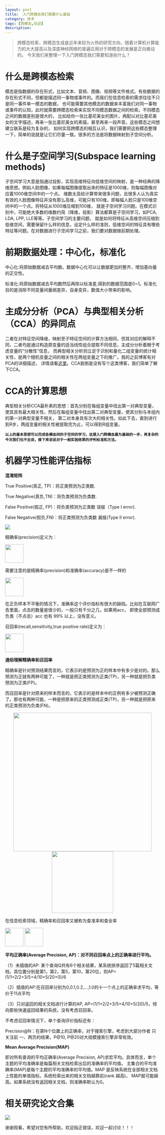 ```yaml
---
layout: post
title:  入门跨模态我们需要什么基础
category: 技术
tags: [跨模态,综述]
description: 
---
```


> 跨模态检索，跨模态生成是近年来较为火热的研究方向，随着计算机计算能力的大大提高以及深度神经网络的普遍应用对于跨模态的发展是正向推动的。
今天我们来整理一下入门跨模态我们需要知道些什么？

# 什么是跨模态检索 #

模态是指数据的存在形式，比如文本、音频、图像、视频等文件格式。有些数据的存在形式不同，但都是描述同一事物或事件的。而我们在信息检索的需求往往不只是同一事件单一模态的数据，
也可能需要其他模态的数据来丰富我们对同一事物或事件的认知，此时就需要跨模态检索来实现不同模态数据之间的检索。不同模态之间的数据差别是很大的，
比如给你一张比基尼美女的图片，再配以对比基尼美女的文字描述，再来一张比基尼美女的素描，甚至再来一段声音。这些模态之间想建立联系是较为复杂的，
如何实现跨模态的相互认识，我们需要把这些模态整理一下，简单的说就是让它们尽量一致。很多的方法是将数据映射到子空间分析。

# 什么是子空间学习(Subspace learning methods) #

子空间学习大意是指通过投影，实现高维特征向低维空间的映射，是一种经典的降维思想。例如人脸图像，如果每幅图像提取出来的特征是1000维，则每幅图像对应着1000维空间中的一个点。
维数太高给计算带来很多问题，且很多人认为真实有效的人脸图像特征并没有那么高维，可能只有100维，即每幅人脸只是100维空间中的一个点。将特征从1000维压缩到100维，
就是子空间学习问题。在模式识别中，可能绝大多数的维数约简（降维，投影）算法都算是子空间学习，如PCA, LDA, LPP, LLE等等。子空间学习的主要问题，
就是如何将特征从高维空间压缩到低维空间，需要保留什么样的信息，设定什么样的准则，低维空间的特征具有哪些特征等问题。在对数据进行子空间学习之前，我们要对数据做前期处理。

# 前期数据处理：中心化，标准化 #

中心化:将原始数据减去平均数。数据中心化可以让数据更加的整齐，增加基向量的正交性。

标准化:将原始数据减去平均数然后再除以标准差,得到的数据范围是0~1。标准化目的是消除不同变量间量纲差异，自身变异，数值大小带来的影响。

# 主成分分析（PCA）与典型相关分析（CCA）的异同点 #

二者在对特征空间降维，映射至子特征空间的计算方法相同，但其对应的解释不同，二者均是通过构造原变量的适当线性组合提取不同信息，主成分分析着眼于考虑变量的“分散性”信息，
而典型相关分析则立足于识别和量化二组变量的统计相关性，是两个随机变量之间的相关性在两组变量之下的推广。我的之前博客有对PCA的详细描述，
详情请看[这里](https://twistedw.github.io/2018/02/18/PCA-introduce.html)。CCA我倒是没有写个这类博客，我们简单了解下CCA。

# CCA的计算思想 #

典型相关分析CCA最朴素的思想：首先分别在每组变量中找出第一对典型变量，使其具有最大相关性，然后在每组变量中找出第二对典型变量，使其分别与本组内的第一对典型变量不相关，
第二对本身具有次大的相关性。如此下去，直到进行到R步，两组变量的相关性被提取完为止，可以得到R组变量。

**`以上的基本思想可以完成各模态间的子空间的学习，这是入门跨模态最为基础的一步，再复杂的今天我们也不去说，接下来说说对于一般实验效果的评判标准和方法。`**

# 机器学习性能评估指标 #

**混淆矩阵**

True Positive(真正, TP)：将正类预测为正类数.

True Negative(真负,TN)：将负类预测为负类数.

False Positive(假正, FP)：将负类预测为正类数 误报（Type I error).

False Negative(假负,FN)：将正类预测为负类数 漏报(Type II error). 

![](/assets/img/CrossModal/CM1.png)

精确率(precision)定义为：

<img src="/assets/img/CrossModal/CM2.png" height="60px">

需要注意的是精确率(precision)和准确率(accuracy)是不一样的 

<img src="/assets/img/CrossModal/CM3.png" height="60px">

在正负样本不平衡的情况下，准确率这个评价指标有很大的缺陷。比如在互联网广告里面，点击的数量是很少的，一般只有千分之几，如果用acc，
即使全部预测成负类（不点击）acc 也有 99% 以上，没有意义。

召回率(recall,sensitivity,true positive rate)定义为：

<img src="/assets/img/CrossModal/CM4.png" height="60px">

**通俗理解精确率和召回率**

精确率是针对预测结果而言的，它表示的是预测为正的样本中有多少是对的。那么预测为正就有两种可能了，一种就是把正类预测为正类(TP)，另一种就是把负类预测为正类(FP)。

而召回率是针对原来的样本而言的，它表示的是样本中的正例有多少被预测正确了。那也有两种可能，一种是把原来的正类预测成正类(TP)，另一种就是把原来的正类预测为负类(FN)。

<p align="center">
    <img src="/assets/img/CrossModal/CM5.png" height="450px">
    <img src="/assets/img/CrossModal/CM6.png" height="200px">
</p>

在信息检索领域，精确率和召回率又被称为查准率和查全率

<img src="/assets/img/CrossModal/CM7.png" height="60px">

<img src="/assets/img/CrossModal/CM8.png" height="60px">

**平均正确率(Average Precision, AP)：对不同召回率点上的正确率进行平均。**

（1）未插值的AP: 某个查询Q共有6个相关结果，某系统排序返回了5篇相关文档，其位置分别是第1，第2，第5，第10，第20位，则AP=(1/1+2/2+3/5+4/10+5/20+0)/6

（2）插值的AP:在召回率分别为0,0.1,0.2,…,1.0的十一个点上的正确率求平均，等价于11点平均

（3）只对返回的相关文档进行计算的AP, AP=(1/1+2/2+3/5+4/10+5/20)/5，倾向那些快速返回结果的系统，没有考虑召回率。

不考虑召回率情况下，单个查询评价指标还有：

Precision@N：在第N个位置上的正确率，对于搜索引擎，考虑到大部分作者 只关注前 一、两页的结果，P@10, P@20对大规模搜索引擎非常有效。

**Mean Average Precision(MAP)**

即对所有查询的平均正确率(Average Precision, AP)求宏平均。具体而言，单个主题的平均准确率是每篇相关文档检索出后的准确率的平均值。
主集合的平均准确率(MAP)是每个主题的平均准确率的平均值。MAP 是反映系统在全部相关文档上性能的单值指标。系统检索出来的相关文档越靠前(rank 越高)，
MAP就可能越高。如果系统没有返回相关文档，则准确率默认为0。

# 相关研究论文合集 #

![](/assets/img/CrossModal/CM9.png)

谢谢观看，希望对您有所帮助，欢迎指正错误，欢迎一起讨论！！！
